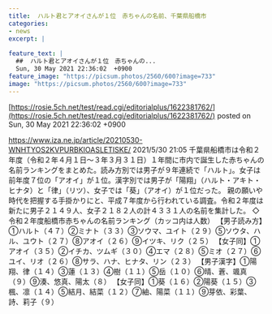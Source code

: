 ```yaml
---
title:  ハルト君とアオイさんが１位　赤ちゃんの名前、千葉県船橋市  
categories:
- news
excerpt: |
  
feature_text: |
  ##  ハルト君とアオイさんが１位　赤ちゃんの...
  Sun, 30 May 2021 22:36:02  +0900
feature_image: "https://picsum.photos/2560/600?image=733"
image: "https://picsum.photos/2560/600?image=733"
---
```


[https://rosie.5ch.net/test/read.cgi/editorialplus/1622381762/](https://rosie.5ch.net/test/read.cgi/editorialplus/1622381762/)
posted on Sun, 30 May 2021 22:36:02  +0900

<!--more-->

https://www.iza.ne.jp/article/20210530-WNHTYOS2KVPURBKIOASLETISKE/ 2021/5/30 21:05 千葉県船橋市は令和２年度（令和２年４月１日〜３年３月３１日）１年間に市内で誕生した赤ちゃんの名前ランキングをまとめた。読み方別では男子が９年連続で「ハルト」。女子は前年度７位の「アオイ」が１位。漢字別では男子が「陽翔」（ハルト・アキト・ヒナタ）と「律」（リツ）、女子では「葵」（アオイ）が１位だった。 親の願いや時代を把握する手掛かりにと、平成７年度から行われている調査。令和２年度は新たに男子２１４９人、女子２１８２人の計４３３１人の名前を集計した。 ◇令和２年度船橋市赤ちゃんの名前ランキング（カッコ内は人数） 【男子読み方】①ハルト（４７）②ミナト（３３）③ソウマ、ユイト（２９）⑤ソウタ、ハル、ユウト（２７）⑧アオイ（２６）⑨イツキ、リク（２５） 【女子同】①アオイ（３５）②イチカ、ツムギ（３０）④エマ（２８）⑤ミオ（２７）⑥ユイ、リオ（２６）⑧サラ、ハナ、ヒナタ、リン（２３） 【男子漢字】①陽翔、律（１４）③蓮（１３）④樹（１１）⑤岳（１０）⑥晴、蒼、颯真（９）⑨湊、悠真、陽太（８） 【女子同】①葵（１６）②陽葵（１５）③楓、凛（１４）⑤結月、結菜（１２）⑦紬、陽菜（１１）⑨芽依、彩葉、詩、莉子（９）
